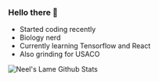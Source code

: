 ### Hello there 👋

- Started coding recently
- Biology nerd
- Currently learning Tensorflow and React
- Also grinding for USACO

<image alt="Neel's Lame Github Stats" src = "https://github-readme-stats.vercel.app/api?username=ngajare&show_icons=true&hide_border=true&theme=dracula" />
